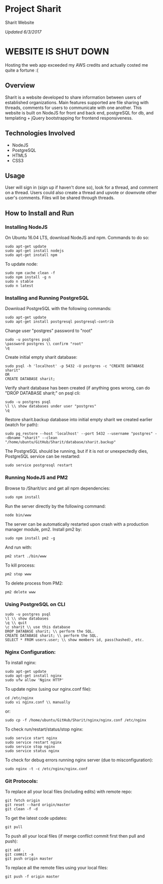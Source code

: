 # Project Sharit
Sharit Website

*Updated 6/3/2017*

# WEBSITE IS SHUT DOWN
Hosting the web app exceeded my AWS credits and actually costed me quite a fortune :(

## Overview
Sharit is a website developed to share information between users of established organizations. Main features supported are file sharing with threads, comments for users to communicate with one another. This website is built on NodeJS for front and back end, postgreSQL for db, and templating + jQuery bootstrapping for frontend responsiveness.

## Technologies Involved
* NodeJS
* PostgreSQL
* HTML5
* CSS3

## Usage
User will sign in (sign up if haven't done so), look for a thread, and comment on a thread. Users could also create a thread and upvote or downvote other user's comments. 
Files will be shared through threads.

## How to Install and Run
### Installing NodeJS
On Ubuntu 16.04 LTS, download NodeJS and npm. Commands to do so:
```git
sudo apt-get update
sudo apt-get install nodejs
sudo apt-get install npm
```
To update node:
```git
sudo npm cache clean -f
sudo npm install -g n
sudo n stable
sudo n latest
```

### Installing and Running PostgreSQL
Download PostgreSQL with the following commands:
```git
sudo apt-get update
sudo apt-get install postgresql postgresql-contrib
```
Change user "postgres" password to "root"
```git
sudo -u postgres psql
\password postgres \\ confirm "root"
\q
```
Create initial empty sharit database:
```git
sudo psql -h 'localhost' -p 5432 -U postgres -c "CREATE DATABASE sharit"
OR
CREATE DATABASE sharit;
```
Verify sharit database has been created (if anything goes wrong, can do "DROP DATABASE sharit;" on psql cli:
```git
sudo -u postgres psql
\l \\ show databases under user "postgres"
\q
```
Restore sharit.backup database into initial empty sharit we created earlier (watch for path):
```git
sudo pg_restore --host 'localhost' --port 5432 --username "postgres" --dbname "sharit" --clean "/home/ubuntu/GitHub/Sharit/database/sharit.backup"
```
The PostgreSQL should be running, but if it is not or unexpectedly dies, PostgreSQL service can be restarted:
```git
sudo service postgresql restart
```

### Running NodeJS and PM2
Browse to /Sharit/src and get all npm dependencies:
```git
sudo npm install
```
Run the server directly by the following command:
```git
node bin/www
```
The server can be automatically restarted upon crash with a production manager module, pm2. Install pm2 by:
```git
sudo npm install pm2 -g
```
And run with:
```git
pm2 start ./bin/www
```
To kill process:
```git
pm2 stop www
```
To delete process from PM2:
```git
pm2 delete www
```

### Using PostgreSQL on CLI
```git
sudo -u postgres psql
\l \\ show databases
\q \\ quit
\c sharit \\ use this database
DROP DATABASE sharit; \\ perform the SQL.
CREATE DATABASE sharit; \\ perform the SQL.
SELECT * FROM users.user; \\ show members id, pass(hashed), etc.
```

### Nginx Configuration:
To install nginx:
```git
sudo apt-get update
sudo apt-get install nginx
sudo ufw allow 'Nginx HTTP'
```
To update nginx (using our nginx.conf file):
```git
cd /etc/nginx
sudo vi nginx.conf \\ manually
```
or:
```git
sudo cp -f /home/ubuntu/GitHub/Sharit/nginx/nginx.conf /etc/nginx
```
To check run/restart/status/stop nginx:
```git
sudo service start nginx
sudo service restart nginx
sudo service stop nginx
sudo service status nginx
```
To check for debug errors running nginx server (due to misconfiguration):
```git
sudo nginx -t -c /etc/nginx/nginx.conf
```

### Git Protocols:
To replace all your local files (including edits) with remote repo:
```git
git fetch origin
git reset --hard origin/master
git clean -f -d
```
To get the latest code updates:
```git
git pull
```
To push all your local files (if merge conflict commit first then pull and push):
```git
git add .
git commit -a
git push origin master
```
To replace all the remote files using your local files:
```git
git push -f origin master
```
